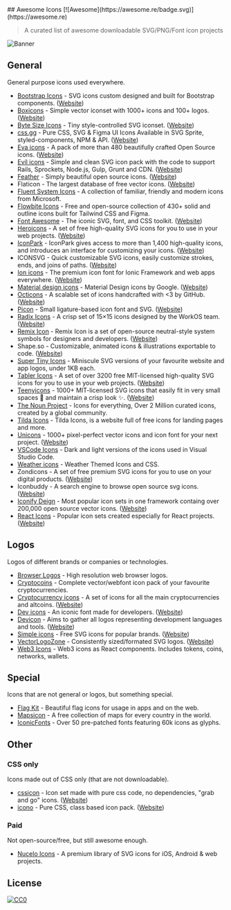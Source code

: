 <div class="github-widget" data-repo="notlmn/awesome-icons"></div>
## Awesome Icons [![Awesome](https://awesome.re/badge.svg)](https://awesome.re)

> A curated list of awesome downloadable SVG/PNG/Font icon projects

![Banner](https://raw.githubusercontent.com/notlmn/awesome-icons/master/./media/banner.png)



## General

General purpose icons used everywhere.

- [Bootstrap Icons](https://github.com/twbs/icons#readme) - SVG icons custom designed and built for Bootstrap components. ([Website](https://icons.getbootstrap.com/))
- [Boxicons](https://github.com/atisawd/boxicons#readme) - Simple vector iconset with 1000+ icons and 100+ logos. ([Website](https://boxicons.com/))
- [Byte Size Icons](https://github.com/danklammer/bytesize-icons#readme) - Tiny style-controlled SVG iconset. ([Website](https://danklammer.com/bytesize-icons))
- [css.gg](https://github.com/astrit/css.gg#readme) - Pure CSS, SVG & Figma UI Icons Available in SVG Sprite, styled-components, NPM & API. ([Website](https://css.gg))
- [Eva icons](https://github.com/akveo/eva-icons#readme) - A pack of more than 480 beautifully crafted Open Source icons. ([Website](https://akveo.github.io/eva-icons))
- [Evil icons](https://github.com/evil-icons/evil-icons#readme) - Simple and clean SVG icon pack with the code to support Rails, Sprockets, Node.js, Gulp, Grunt and CDN. ([Website](http://evil-icons.io))
- [Feather](https://github.com/feathericons/feather#readme) - Simply beautiful open source icons. ([Website](https://feathericons.com))
- Flaticon - The largest database of free vector icons. ([Website](https://flaticon.com))
- [Fluent System Icons](https://github.com/microsoft/fluentui-system-icons#fluent-system-icons) - A collection of familiar, friendly and modern icons from Microsoft.
- [Flowbite Icons](https://flowbite.com/icons/) - Free and open-source collection of 430+ solid and outline icons built for Tailwind CSS and Figma.
- [Font Awesome](https://github.com/FortAwesome/Font-Awesome#readme) - The iconic SVG, font, and CSS toolkit. ([Website](https://fontawesome.com))
- [Heroicons](https://github.com/refactoringui/heroicons#readme) - A set of free high-quality SVG icons for you to use in your web projects. ([Website](https://heroicons.dev))
- [IconPark](https://github.com/bytedance/IconPark#readme) - IconPark gives access to more than 1,400 high-quality icons, and introduces an interface for customizing your icons. ([Website](https://iconpark.bytedance.com))
- ICONSVG - Quick customizable SVG icons, easily customize strokes, ends, and joins of paths. ([Website](https://iconsvg.xyz))
- [Ion icons](https://github.com/ionic-team/ionicons#readme) - The premium icon font for Ionic Framework and web apps everywhere. ([Website](https://ionicons.com))
- [Material design icons](https://github.com/google/material-design-icons#readme) - Material Design icons by Google. ([Website](https://fonts.google.com/icons))
- [Octicons](https://github.com/primer/octicons#readme) - A scalable set of icons handcrafted with <3 by GitHub. ([Website](https://octicons.github.com))
- [Picon](https://github.com/yne/picon#readme) - Small ligature-based icon font and SVG. ([Website](https://yne.fr/picon))
- [Radix Icons](https://github.com/radix-ui/icons) - A crisp set of 15×15 icons designed by the WorkOS team. ([Website](https://www.radix-ui.com/icons/))
- [Remix Icon](https://github.com/Remix-Design/RemixIcon#readme) - Remix Icon is a set of open-source neutral-style system symbols for designers and developers. ([Website](https://remixicon.com))
- Shape.so - Customizable, animated icons & illustrations exportable to code. ([Website](https://shape.so))
- [Super Tiny Icons](https://github.com/edent/SuperTinyIcons#readme) - Miniscule SVG versions of your favourite website and app logos, under 1KB each.
- [Tabler Icons](https://github.com/tabler/tabler-icons) - A set of over 3200 free MIT-licensed high-quality SVG icons for you to use in your web projects. ([Website](https://tabler-icons.io))
- [Teenyicons](https://github.com/teenyicons/teenyicons) - 1000+ MIT-licensed SVG icons that easily fit in very small spaces :pinching_hand: and maintain a crisp look :sparkles:. ([Website](https://teenyicons.com))
- [The Noun Project](https://thenounproject.com/) - Icons for everything, Over 2 Million curated icons, created by a global community.
- [Tilda Icons](https://tilda.cc/free-icons) - Tilda Icons, is a website full of free icons for landing pages and more.
- [Unicons](https://github.com/iconscout/unicons) - 1000+ pixel-perfect vector icons and icon font for your next project. ([Website](https://iconscout.com/unicons))
- [VSCode Icons](https://github.com/microsoft/vscode-icons#readme) - Dark and light versions of the icons used in Visual Studio Code.
- [Weather icons](https://github.com/erikflowers/weather-icons#readme) - Weather Themed Icons and CSS.
- Zondicons - A set of free premium SVG icons for you to use on your digital products. ([Website](http://www.zondicons.com))
- Iconbuddy - A search engine to browse open source svg icons. ([Website](http://iconbuddy.com))
- [Iconify Deign](https://github.com/iconify/iconify#readme) - Most popular icon sets in one framework containg over 200,000 open source vector icons. ([Website](https://iconify.design))
- [React Icons](https://github.com/react-icons/react-icons#reamde) - Popular icon sets created especially for React projects. ([Website](https://react-icons.github.io/react-icons/))

## Logos

Logos of different brands or companies or technologies.

- [Browser Logos](https://github.com/alrra/browser-logos#readme) - High resolution web browser logos.
- [Cryptocoins](https://github.com/AllienWorks/cryptocoins#readme) - Complete vector/webfont icon pack of your favourite cryptocurrencies.
- [Cryptocurrency icons](https://github.com/atomiclabs/cryptocurrency-icons#readme) - A set of icons for all the main cryptocurrencies and altcoins. ([Website](http://cryptoicons.co))
- [Dev icons](https://github.com/vorillaz/devicons#readme) - An iconic font made for developers. ([Website](http://vorillaz.github.io/devicons))
- [Devicon](https://github.com/devicons/devicon#readme) - Aims to gather all logos representing development languages and tools. ([Website](https://devicons.github.io/devicon))
- [Simple icons](https://github.com/simple-icons/simple-icons#readme) - Free SVG icons for popular brands. ([Website](https://simpleicons.org/))
- [VectorLogoZone](https://github.com/VectorLogoZone/vectorlogozone#readme) - Consistently sized/formated SVG logos. ([Website](https://www.vectorlogo.zone/))
- [Web3 Icons](https://github.com/0xa3k5/web3icons#readme) - Web3 icons as React components. Includes tokens, coins, networks, wallets.

## Special

Icons that are not general or logos, but something special.

- [Flag Kit](https://github.com/madebybowtie/FlagKit#readme) - Beautiful flag icons for usage in apps and on the web.
- [Mapsicon](https://github.com/djaiss/mapsicon#readme) - A free collection of maps for every country in the world.
- [IconicFonts](https://github.com/iconicFonts/iconic-fonts#readme) - Over 50 pre-patched fonts featuring 60k icons as glyphs.

## Other

### CSS only

Icons made out of CSS only (that are not downloadable).

- [cssicon](https://github.com/wentin/cssicon#readme) - Icon set made with pure css code, no dependencies, "grab and go" icons. ([Website](https://cssicon.space))
- [icono](https://github.com/saeedalipoor/icono#readme) - Pure CSS, class based icon pack. ([Website](https://saeedalipoor.github.io/icono))

### Paid

Not open-source/free, but still awesome enough.

- [Nucelo Icons](https://nucleoapp.com/premium-icons) - A premium library of SVG icons for iOS, Android & web projects.

## License

[![CC0](https://mirrors.creativecommons.org/presskit/buttons/88x31/svg/cc-zero.svg)](https://creativecommons.org/publicdomain/zero/1.0/)
